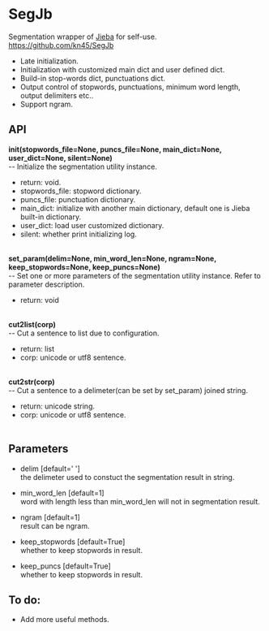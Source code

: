 # SegJb
Segmentation wrapper of [Jieba](https://github.com/fxsjy/jieba) for self-use.  
https://github.com/kn45/SegJb

- Late initialization.  
- Initialization with customized main dict and user defined dict.  
- Build-in stop-words dict, punctuations dict.  
- Output control of stopwords, punctuations, minimum word length, output delimiters etc..  
- Support ngram.  

## API

**init(stopwords_file=None, puncs_file=None, main_dict=None, user_dict=None, silent=None)**  
-- Initialize the segmentation utility instance.  
- return: void.  
- stopwords_file: stopword dictionary.  
- puncs_file: punctuation dictionary.  
- main_dict: initialize with another main dictionary, default one is Jieba built-in dictionary.  
- user_dict: load user customized dictionary.  
- silent: whether print initializing log.  
  ​

**set_param(delim=None, min_word_len=None, ngram=None, keep_stopwords=None, keep_puncs=None)**  
-- Set one or more parameters of the segmentation utility instance. Refer to parameter description.  
- return: void  
  ​

**cut2list(corp)**  
-- Cut a sentence to list due to configuration.  
- return: list<unicode word>  
- corp: unicode or utf8 sentence.  
  ​

**cut2str(corp)**  
-- Cut a sentence to a delimeter(can be set by set_param) joined string.  
- return: unicode string.  
- corp: unicode or utf8 sentence.  
  ​

## Parameters

- delim [default=' ']  
  the delimeter used to constuct the segmentation result in string.  

- min_word_len [default=1]  
  word with length less than min_word_len will not in segmentation result.  

- ngram [default=1]  
  result can be ngram.  

- keep_stopwords [default=True]  
  whether to keep stopwords in result.  

- keep_puncs [default=True]  
  whether to keep stopwords in result.  


## To do:

-  Add more useful methods.

